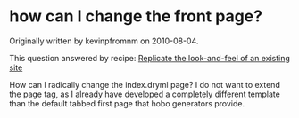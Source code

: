 # how can I change the front page?

Originally written by kevinpfromnm on 2010-08-04.

This question answered by recipe: [Replicate the look-and-feel of an existing site](/tutorials/11-replicate-the-look-and-feel-of)

How can I radically change the index.dryml page? I do not want to
extend the page tag, as I already have developed a completely
different template than the default tabbed first page that hobo
generators provide.